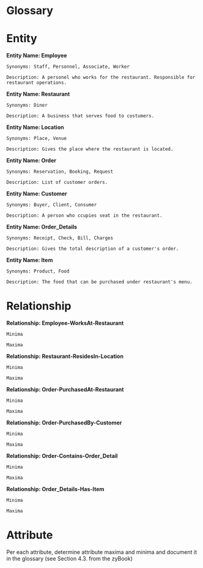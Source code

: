 # Glossary

# Entity

**Entity Name: Employee**
    
    Synonyms: Staff, Personnel, Associate, Worker
    
    Description: A personel who works for the restaurant. Responsible for restaurant operations.
    
**Entity Name: Restaurant**
    
    Synonyms: Diner
    
    Description: A business that serves food to costumers.
 
**Entity Name: Location**
    
    Synonyms: Place, Venue
    
    Description: Gives the place where the restaurant is located.
    
**Entity Name: Order**

    Synonyms: Reservation, Booking, Request
    
    Description: List of customer orders.
    
**Entity Name: Customer**

    Synonyms: Buyer, Client, Consumer
    
    Description: A person who ccupies seat in the restaurant.
    
**Entity Name: Order_Details**

    Synonyms: Receipt, Check, Bill, Charges
    
    Description: Gives the total description of a customer's order.
    
**Entity Name: Item**

    Synonyms: Product, Food
    
    Description: The food that can be purchased under restaurant's menu.

# Relationship

**Relationship: Employee-WorksAt-Restaurant**

    Minima
    
    Maxima

**Relationship: Restaurant-ResidesIn-Location**

    Minima
    
    Maxima

**Relationship: Order-PurchasedAt-Restaurant**

    Minima
    
    Maxima

**Relationship: Order-PurchasedBy-Customer**

    Minima
    
    Maxima

**Relationship: Order-Contains-Order_Detail**

    Minima
    
    Maxima

**Relationship: Order_Details-Has-Item**

    Minima
    
    Maxima

# Attribute
Per each attribute, determine attribute maxima and minima and document it in the glossary (see Section 4.3. from the zyBook)
